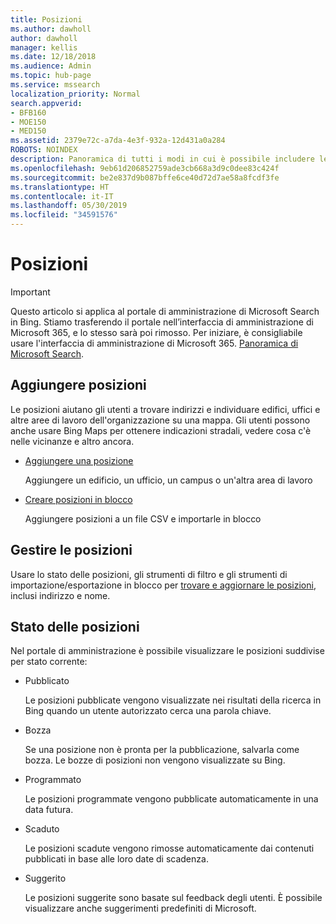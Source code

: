 ```yaml
---
title: Posizioni
ms.author: dawholl
author: dawholl
manager: kellis
ms.date: 12/18/2018
ms.audience: Admin
ms.topic: hub-page
ms.service: mssearch
localization_priority: Normal
search.appverid:
- BFB160
- MOE150
- MED150
ms.assetid: 2379e72c-a7da-4e3f-932a-12d431a0a284
ROBOTS: NOINDEX
description: Panoramica di tutti i modi in cui è possibile includere le posizioni dell'organizzazione nei risultati di lavoro di Microsoft Search
ms.openlocfilehash: 9eb61d206852759ade3cb668a3d9c0dee83c424f
ms.sourcegitcommit: be2e837d9b087bffe6ce40d72d7ae58a8fcdf3fe
ms.translationtype: HT
ms.contentlocale: it-IT
ms.lasthandoff: 05/30/2019
ms.locfileid: "34591576"
---
```

# <a name="locations"></a>Posizioni

> [!IMPORTANT]
> Questo articolo si applica al portale di amministrazione di Microsoft Search in Bing. Stiamo trasferendo il portale nell’interfaccia di amministrazione di Microsoft 365, e lo stesso sarà poi rimosso. Per iniziare, è consigliabile usare l'interfaccia di amministrazione di Microsoft 365. [Panoramica di Microsoft Search](overview-microsoft-search.md).
    
## <a name="add-locations"></a>Aggiungere posizioni

Le posizioni aiutano gli utenti a trovare indirizzi e individuare edifici, uffici e altre aree di lavoro dell'organizzazione su una mappa. Gli utenti possono anche usare Bing Maps per ottenere indicazioni stradali, vedere cosa c'è nelle vicinanze e altro ancora.
  
- [Aggiungere una posizione](add-a-location.md)
    
    Aggiungere un edificio, un ufficio, un campus o un'altra area di lavoro
    
- [Creare posizioni in blocco](bulk-create-locations.md)
    
    Aggiungere posizioni a un file CSV e importarle in blocco
    
## <a name="manage-locations"></a>Gestire le posizioni

Usare lo stato delle posizioni, gli strumenti di filtro e gli strumenti di importazione/esportazione in blocco per [trovare e aggiornare le posizioni](manage-locations.md), inclusi indirizzo e nome.
  
## <a name="location-status"></a>Stato delle posizioni

Nel portale di amministrazione è possibile visualizzare le posizioni suddivise per stato corrente:
  
- Pubblicato
    
    Le posizioni pubblicate vengono visualizzate nei risultati della ricerca in Bing quando un utente autorizzato cerca una parola chiave.
    
- Bozza
    
    Se una posizione non è pronta per la pubblicazione, salvarla come bozza. Le bozze di posizioni non vengono visualizzate su Bing.
    
- Programmato
    
    Le posizioni programmate vengono pubblicate automaticamente in una data futura.
    
- Scaduto
    
    Le posizioni scadute vengono rimosse automaticamente dai contenuti pubblicati in base alle loro date di scadenza.
    
- Suggerito
    
    Le posizioni suggerite sono basate sul feedback degli utenti. È possibile visualizzare anche suggerimenti predefiniti di Microsoft.

  

